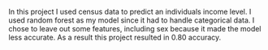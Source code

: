 In this project I used census data to predict an individuals income level.  I used random forest as my model since it had to handle categorical data. I chose to leave out some features, including sex because it made the model less accurate.  As a result this project resulted in 0.80 accuracy. 
